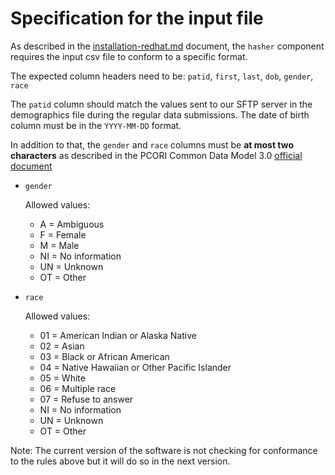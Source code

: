 # Specification for the input file

As described in the [installation-redhat.md](installation-redhat.md) document,
the `hasher` component requires the input csv file to conform to a specific
format.

The expected column headers need to be:
`patid`, `first`, `last`, `dob`, `gender`, `race`

The `patid` column should match the values sent to our SFTP server in the
demographics file during the regular data submissions. The date of birth 
column must be in the `YYYY-MM-DD` format.

In addition to that, the `gender` and `race` columns must be **at most two 
characters** as described in the PCORI Common Data Model 3.0 
[official document](http://www.pcornet.org/wp-content/uploads/2014/07/2015-07-29-PCORnet-Common-Data-Model-v3dot0-RELEASE.pdf)

- `gender`

    Allowed values:

    * A  = Ambiguous
    * F  = Female
    * M  = Male
    * NI = No information
    * UN = Unknown
    * OT = Other

- `race`

    Allowed values:

	* 01 = American Indian or Alaska Native
	* 02 = Asian
	* 03 = Black or African American
	* 04 = Native Hawaiian or Other Pacific Islander
	* 05 = White
	* 06 = Multiple race
	* 07 = Refuse to answer
	* NI = No information
	* UN = Unknown
	* OT = Other

Note: The current version of the software is not checking for conformance to the
rules above but it will do so in the next version.
